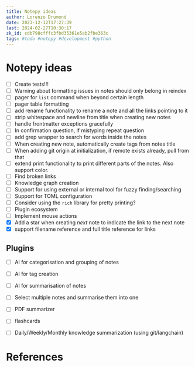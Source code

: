 ```yaml
---
title: Notepy ideas
author: Lorenzo Drumond
date: 2023-12-12T17:27:39
last: 2024-02-27T10:30:17
zk_id: cdb798cfffc3fbd35361e5ab2fbe363c
tags: #todo #notepy #development #python
---
```



# Notepy ideas

- [ ] Create tests!!!
- [ ] Warning about formatting issues in notes should only belong in reindex
- [ ] pager for `list` command when beyond certain length
- [ ] pager table formatting
- [ ] add rename functionality to rename a note and all the links pointing to it
- [ ] strip whitespace and newline from title when creating new notes
- [ ] handle frontmatter exceptions gracefully
- [ ] In confirmation question, if mistyping repeat question
- [ ] add grep wrapper to search for words inside the notes
- [ ] When creating new note, automatically create tags from notes title
- [ ] When adding git origin at initialization, if remote exists already, pull from that
- [ ] extend print functionality to print different parts of the notes. Also support color.
- [ ] Find broken links
- [ ] Knowledge graph creation
- [ ] Support for using external or internal tool for fuzzy finding/searching
- [ ] Support for TOML configuration
- [ ] Consider using the `rich` library for pretty printing?
- [ ] Plugin ecosystem
- [ ] Implement mouse actions
- [x] Add a star when creating _next_ note to indicate the link to the next note
- [x] support filename reference and full title reference for links

## Plugins
- [ ] AI for categorisation and grouping of notes
- [ ] AI for tag creation
- [ ] AI for summarisation of notes
- [ ] Select multiple notes and summarise them into one
- [ ] PDF summarizer
- [ ] flashcards
- [ ] Daily/Weekly/Monthly knowledge summarization (using git/langchain)


# References
